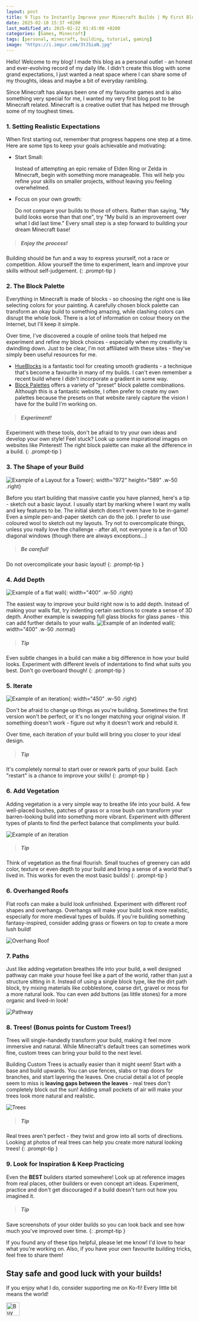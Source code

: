 ```yaml
---
layout: post
title: 9 Tips to Instantly Improve your Minecraft Builds | My First Blog Post!
date: 2025-02-18 15:37 +0200
last_modified_at: 2025-02-22 01:45:00 +0200
categories: [Games, Minecraft]
tags: [personal, minecraft, building, tutorial, gaming]
image: "https://i.imgur.com/3tJSiaN.jpg"
---
```


Hello! Welcome to my blog! I made this blog as a personal outlet - an honest and ever-evolving record of my daily life.
I didn't create this blog with some grand expectations, I just wanted a neat space where I can share some of my thoughts,
ideas and maybe a bit of everyday rambling.

Since Minecraft has always been one of my favourite games and is also something very special for me, I wanted my very first
blog post to be Minecraft related. Minecraft is a creative outlet that has helped me through some of my toughest times.

### **1. Setting Realistic Expectations**
When first starting out, remember that progress happens one step at a time. Here are some tips to keep your goals achievable and motivating:
- Start Small:
  <p>
    Instead of attempting an epic remake of Elden Ring or Zelda in Minecraft, begin with something more manageable.
    This will help you refine your skills on smaller projects, without leaving you feeling overwhelmed.
  </p>
- Focus on your own growth:
  <p>
    Do not compare your builds to those of others. Rather than saying, "My build looks worse than that one",
    try "My build is an improvement over what I did last time." Every small step is a step forward to building your dream Minecraft base!
  </p>


> ##### Enjoy the process!
Building should be fun and a way to express yourself, not a race or competition.
Allow yourself the time to experiment, learn and improve your skills without self-judgement.
{: .prompt-tip }


### **2. The Block Palette**
Everything in Minecraft is made of blocks - so choosing the right one is like selecting
colors for your painting. A carefully chosen block palette can transform an okay build to
something amazing, while clashing colors can disrupt the whole look. There is a lot of information
on colour theory on the Internet, but I'll keep it simple.

Over time, I've discovered a couple of online tools that helped me experiment and refine
my block choices - especially when my creativity is dwindling down. Just to be clear, I'm not
affiliated with these sites - they've simply been useful resources for me.

- [HueBlocks](https://1280px.github.io/hueblocks/) is a fantastic tool for creating smooth gradients - a technique
that's become a favourite in many of my builds. I can't even remember a recent build where I didn't incorporate
a gradient in some way.
- [Block Palettes](https://www.blockpalettes.com/) offers a variety of "preset" block palette combinations. Although this is a fantastic website, I often prefer to
create my own palettes because the presets on that website rarely capture the vision I have for the build I'm working on.

> ##### Experiment!
Experiment with these tools, don't be afraid to try your own ideas and develop your own style! Feel stuck?
Look up some inspirational images on websites like Pinterest! The right block palette can make all the
difference in a build.
{: .prompt-tip }

### **3. The Shape of your Build**

![Example of a Layout for a Tower](https://i.imgur.com/Jfrsehr.png){: width="972" height="589" .w-50 .right}

Before you start building that massive castle you have planned, here's a tip - sketch out a basic layout.
I usually start by marking where I want my walls and key features to be. The initial sketch doesn't even have to be in-game!
Even a simple pen-and-paper sketch can do the job. I prefer to use coloured wool to sketch out my layouts.
Try not to overcomplicate things, unless you really love the challenge - after all, not everyone is a fan of
100 diagonal windows (though there are always exceptions...)

> ##### Be careful!
Do not overcomplicate your basic layout!
{: .prompt-tip }

### **4. Add Depth**
![Example of a flat wall](https://i.imgur.com/BYRI5JL.jpg){: width="400" .w-50 .right}

The easiest way to improve your build right now is to add depth. Instead of making your walls flat,
try indenting certain sections to create a sense of 3D depth. Another example is swapping full
glass blocks for glass panes - this can add further details to your walls.
![Example of an indented wall](https://i.imgur.com/JWfxXyB.jpg){: width="400" .w-50 .normal}

> ##### Tip
Even subtle changes in a build can make a big difference in how your build looks.
Experiment with different levels of indentations to find what suits you best. Don't go overboard though!
{: .prompt-tip }

### **5. Iterate**

![Example of an iteration](https://i.imgur.com/oAWJDSN.jpg){: width="450" .w-50 .right}

Don't be afraid to change up things as you're building. Sometimes the first version won't be perfect, or
it's no longer matching your original vision. If something doesn't work - figure out why it doesn't work and rebuild it.

Over time, each iteration of your build will bring you closer to your ideal design.

> ##### Tip
It's completely normal to start over or rework parts of your build. Each "restart" is a chance to improve your skills!
{: .prompt-tip }

### **6. Add Vegetation**

Adding vegetation is a very simple way to breathe life into your build. A few well-placed bushes, patches of grass
or a rose bush can transform your barren-looking build into something more vibrant. Experiment with different types
of plants to find the perfect balance that compliments your build.

![Example of an iteration](https://i.imgur.com/WjRTOdX.jpg)

> ##### Tip
Think of vegetation as the final flourish. Small touches of greenery can add color, texture or even depth to your build and bring a sense
of a world that's lived in. This works for even the most basic builds!
{: .prompt-tip }

### **6. Overhanged Roofs**
Flat roofs can make a build look unfinished. Experiment with different roof shapes and overhangs.
Overhangs will make your build look more realistic, especially for more medieval types of builds.
If you're building something fantasy-inspired, consider adding grass or flowers on top to create
a more lush build!

![Overhang Roof](https://i.imgur.com/AYMhLJ1.jpg)

### **7. Paths**
Just like adding vegetation breathes life into your build, a well designed pathway can make your
house feel like a part of the world, rather than just a structure sitting in it. Instead of using
a single block type, like the dirt path block, try mixing materials like cobblestone, coarse dirt,
gravel or moss for a more natural look. You can even add buttons (as little stones) for a more
organic and lived-in look!

![Pathway](https://i.imgur.com/06X6vCa.jpg)

### **8. Trees! (Bonus points for Custom Trees!)**
Trees will single-handedly transform your build, making it feel more immersive and natural. While
Minecraft's default trees can sometimes work fine, custom trees can bring your build to the next level.

Building Custom Trees is actually easier than it might seem! Start with a base and build upwards. You can use fences,
slabs or trap doors for branches, and start layering the leaves. One crucial detail a lot of people seem to
miss is **leaving gaps between the leaves** - real trees don't completely block out the sun! Adding small
pockets of air will make your trees look more natural and realistic.

![Trees](https://i.imgur.com/0R84Nsj.png)

> ##### Tip
Real trees aren't perfect - they twist and grow into all sorts of directions. Looking at photos of
real trees can help you create more natural looking trees!
{: .prompt-tip }

### **9. Look for Inspiration & Keep Practicing**
Even the **BEST** builders started somewhere! Look up at reference images from real
places, other builders or even concept art ideas. Experiment, practice and don't get
discouraged if a build doesn't turn out how you imagined it.

> ##### Tip
Save screenshots of your older builds so you can look back and see how much you've
improved over time.
{: .prompt-tip }

If you found any of these tips helpful, please let me know! I'd love to hear what you're working on.
Also, if you have your own favourite building tricks, feel free to share them!

Stay safe and good luck with your builds!
---

If you enjoy what I do, consider supporting me on Ko-fi! Every little bit means the world!

<a href='https://ko-fi.com/I3I67XGZM' target='_blank'><img height='36' style='border:0px;height:36px;' src='https://storage.ko-fi.com/cdn/kofi6.png?v=6' border='0' alt='Buy Me a Coffee at ko-fi.com' /></a>